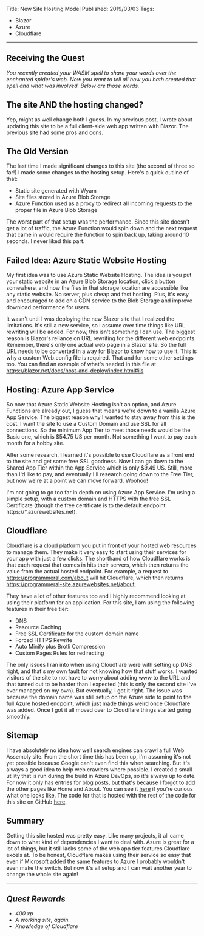 Title: New Site Hosting Model
Published: 2019/03/03
Tags: 
- Blazor
- Azure
- Cloudflare
---

## Receiving the Quest
*You recently created your WASM spell to share your words over the enchanted spider's web. Now you want to tell all how you hath created that spell and what was involved. Below are those words.*

## The site AND the hosting changed?

Yep, might as well change both I guess. In my previous post, I wrote about updating this site to be a full client-side web app written with Blazor. The previous site had some pros and cons. 


## The Old Version

The last time I made significant changes to this site (the second of three so far!) I made some changes to the hosting setup. Here's a quick outline of that:
  - Static site generated with Wyam
  - Site files stored in Azure Blob Storage
  - Azure Function used as a proxy to redirect all incoming requests to the proper file in Azure Blob Storage

The worst part of that setup was the performance. Since this site doesn't get a lot of traffic, the Azure Function would spin down and the next request that came in would require the function to spin back up, taking around 10 seconds. I never liked this part.

## Failed Idea: Azure Static Website Hosting

My first idea was to use Azure Static Website Hosting. The idea is you put your static website in an Azure Blob Storage location, click a button somewhere, and now the files in that storage location are accessible like any static website. No server, plus cheap and fast hosting. Plus, it's easy and encouraged to add on a CDN service to the Blob Storage and improve download performance for users.

It wasn't until I was deploying the new Blazor site that I realized the limitations. It's still a new service, so I assume over time things like URL rewriting will be added. For now, this isn't something I can use. The biggest reason is Blazor's reliance on URL rewriting for the different web endpoints. Remember, there's only one actual web page in a Blazor site. So the full URL needs to be converted in a way for Blazor to know how to use it. This is why a custom Web.config file is required. That and for some other settings too. You can find an example of what's needed in this file at https://blazor.net/docs/host-and-deploy/index.html#iis

## Hosting: Azure App Service

So now that Azure Static Website Hosting isn't an option, and Azure Functions are already out, I guess that means we're down to a vanilla Azure App Service. The biggest reason why I wanted to stay away from this is the cost. I want the site to use a Custom Domain and use SSL for all connections. So the minimum App Tier to meet those needs would be the Basic one, which is $54.75 US per month. Not something I want to pay each month for a hobby site.

After some research, I learned it's possible to use Cloudflare as a front end to the site and get some free SSL goodness. Now I can go down to the Shared App Tier within the App Service which is only $9.49 US. Still, more than I'd like to pay, and eventually I'll research going down to the Free Tier, but now we're at a point we can move forward. Woohoo!

I'm not going to go too far in depth on using Azure App Service. I'm using a simple setup, with a custom domain and HTTPS with the free SSL Certificate (though the free certificate is to the default endpoint https://*.azurewebsites.net). 

## Cloudflare
Cloudflare is a cloud platform you put in front of your hosted web resources to manage them. They make it very easy to start using their services for your app with just a few clicks. The shorthand of how Cloudflare works is that each request that comes in hits their servers, which then returns the value from the actual hosted endpoint. For example, a request to https://programmeral.com/about will hit Cloudflare, which then returns https://programmeral-site.azurewebsites.net/about.

They have a lot of other features too and I highly recommend looking at using their platform for an application. For this site, I am using the following features in their free tier:
- DNS
- Resource Caching
- Free SSL Certificate for the custom domain name
- Forced HTTPS Rewrite
- Auto Minify plus Brotli Compression
- Custom Pages Rules for redirecting

The only issues I ran into when using Cloudflare were with setting up DNS right, and that's my own fault for not knowing how that stuff works. I wanted visitors of the site to not have to worry about adding www to the URL and that turned out to be harder than I expected (this is only the second site I've ever managed on my own). But eventually, I got it right. The issue was because the domain name was still setup on the Azure side to point to the full Azure hosted endpoint, which just made things weird once Cloudflare was added. Once I got it all moved over to Cloudflare things started going smoothly. 

## Sitemap
I have absolutely no idea how well search engines can crawl a full Web Assembly site. From the short time this has been up, I'm assuming it's not yet possible because Google can't even find this when searching. But it's always a good idea to help web crawlers where possible. I created a small utility that is run during the build in Azure DevOps, so it's always up to date. For now it only has entries for blog posts, but that's because I forgot to add the other pages like Home and About. You can see it [here](https://programmeral.com/sitemap.xml) if you're curious what one looks like. The code for that is hosted with the rest of the code for this site on GitHub [here](https://github.com/ProgrammerAl/ProgrammerAlSite/tree/master/ProgrammerAl.Site/DynamicContentUpdater).

## Summary

Getting this site hosted was pretty easy. Like many projects, it all came down to what kind of dependencies I want to deal with. Azure is great for a lot of things, but it still lacks some of the web app tier features Cloudflare excels at. To be honest, Cloudflare makes using their service so easy that even if Microsoft added the same features to Azure I probably wouldn't even make the switch. But now it's all setup and I can wait another year to change the whole site again!


---

## *Quest Rewards*
- *400 xp*
- *A working site, again.*
- *Knowledge of Cloudflare*
